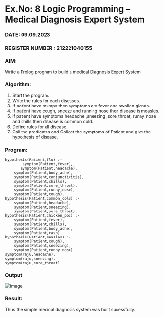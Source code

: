 # Ex.No: 8  Logic Programming –  Medical Diagnosis Expert System
### DATE: 09.09.2023
### REGISTER NUMBER : 212221040155
### AIM: 
Write a Prolog program to build a medical Diagnosis Expert System.
###  Algorithm:
1. Start the program.
2. Write the rules for each diseases.
3. If patient have mumps then symptoms are fever and swollen glands.
4. If patient have cough, sneeze and running nose then disease is measles.
5. if patient have symptoms headache ,sneezing ,sore_throat, runny_nose and  chills then disease is common cold.
6. Define rules for all disease.
7. Call the predicates and Collect the symptoms of Patient and give the hypothesis of disease.
        

### Program:
```
hypothesis(Patient,flu) :-
        symptom(Patient,fever),
       symptom(Patient,headache),
	symptom(Patient,body_ache),
	symptom(Patient,conjunctivitis),
	symptom(Patient,chills),
	symptom(Patient,sore_throat),
	symptom(Patient,runny_nose),
	symptom(Patient,cough).
hypothesis(Patient,common_cold) :-
	symptom(Patient,headache),
	symptom(Patient,sneezing),
	symptom(Patient,sore_throat).
hypothesis(Patient,chicken_pox) :-
	symptom(Patient,fever),
	symptom(Patient,chills),
	symptom(Patient,body_ache),
	symptom(Patient,rash).
hypothesis(Patient,measles) :-
	symptom(Patient,cough),
	symptom(Patient,sneezing),
	symptom(Patient,runny_nose).
symptom(raju,headache).
symptom(raju,sneezing).
symptom(raju,sore_throat).
```
### Output:
![image](https://github.com/Siddarthan999/AI_Lab_2023-24/assets/91734840/1a418b75-5a34-4607-8869-4b1d453aecde)

### Result:
Thus the simple medical diagnosis system was built sucessfully.
